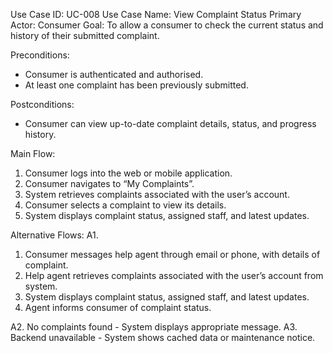 Use Case ID: UC-008
Use Case Name: View Complaint Status
Primary Actor: Consumer
Goal: To allow a consumer to check the current status and history of their submitted complaint.

Preconditions:
- Consumer is authenticated and authorised.
- At least one complaint has been previously submitted.

Postconditions:
- Consumer can view up-to-date complaint details, status, and progress history.

Main Flow:
1. Consumer logs into the web or mobile application.
2. Consumer navigates to “My Complaints”.
3. System retrieves complaints associated with the user’s account.
4. Consumer selects a complaint to view its details.
5. System displays complaint status, assigned staff, and latest updates.

Alternative Flows:
A1. 
1. Consumer messages help agent through email or phone, with details of complaint.
2. Help agent retrieves complaints associated with the user’s account from system.
3. System displays complaint status, assigned staff, and latest updates.
4. Agent informs consumer of complaint status.

A2. No complaints found - System displays appropriate message.
A3. Backend unavailable - System shows cached data or maintenance notice.